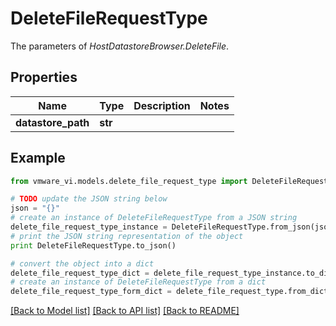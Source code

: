 # DeleteFileRequestType

The parameters of *HostDatastoreBrowser.DeleteFile*. 

## Properties
Name | Type | Description | Notes
------------ | ------------- | ------------- | -------------
**datastore_path** | **str** |  | 

## Example

```python
from vmware_vi.models.delete_file_request_type import DeleteFileRequestType

# TODO update the JSON string below
json = "{}"
# create an instance of DeleteFileRequestType from a JSON string
delete_file_request_type_instance = DeleteFileRequestType.from_json(json)
# print the JSON string representation of the object
print DeleteFileRequestType.to_json()

# convert the object into a dict
delete_file_request_type_dict = delete_file_request_type_instance.to_dict()
# create an instance of DeleteFileRequestType from a dict
delete_file_request_type_form_dict = delete_file_request_type.from_dict(delete_file_request_type_dict)
```
[[Back to Model list]](../README.md#documentation-for-models) [[Back to API list]](../README.md#documentation-for-api-endpoints) [[Back to README]](../README.md)


